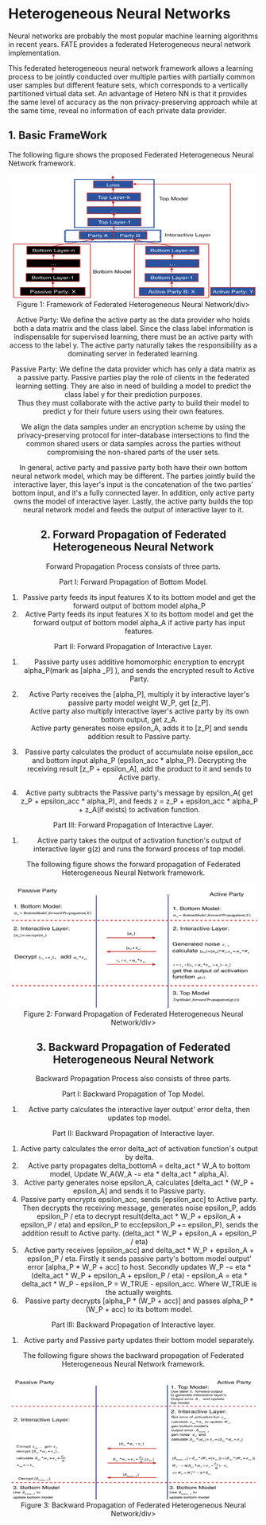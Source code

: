 # Heterogeneous  Neural Networks 

Neural networks are probably the most popular machine learning algorithms in recent years. FATE provides a federated Heterogeneous neural network implementation.

This federated heterogeneous neural network framework allows a learning process to be jointly conducted over multiple parties with partially 
common user samples but different feature sets, which corresponds to a vertically partitioned virtual data set. An 
advantage of Hetero NN is that it provides the same level of accuracy as the non privacy-preserving approach while 
at the same time, reveal no information of each private data provider.

 
## 1. Basic FrameWork

The following figure shows the proposed Federated Heterogeneous Neural Network framework.
<div style="text-align:center" align=center>
<img src="./images/hetero_nn_framework.png" alt="framework" width="500" height="250" />
<br/>
Figure 1: Framework of Federated Heterogeneous Neural Network/div>

Active Party: We define the active party as the data provider who holds both a data matrix and the class label. 
Since the class label information is indispensable for supervised learning, there must be an active party with access to the label y. The active party naturally takes the responsibility as a dominating server in federated learning. 

Passive Party: We define the data provider which has only a data matrix as a passive party. Passive parties play the role of clients in the federated learning setting. They are also in need of building a model to predict the class label y for their prediction purposes.  
Thus they must collaborate with the active party to build their model to predict y for their future users using their own features.

We align the data samples under an encryption scheme by using the privacy-preserving protocol for inter-database intersections 
to find the common shared users or data samples across the parties without compromising the non-shared parts of the user sets.

In general, active party and passive party both have their own bottom neural network model, which may be different.
The parties jointly build the interactive layer, this layer's input is the concatenation of the two parties' bottom input, and it's a fully connected layer. 
In addition, only active party owns the model of interactive layer. Lastly, the active party builds the top neural network model and feeds the output of interactive layer to it.


## 2. Forward Propagation of Federated Heterogeneous Neural Network 
Forward Propagation Process consists of three parts.

Part Ⅰ: Forward Propagation of Bottom Model.
1. Passive party feeds its input features X to its bottom model and get the forward output of bottom model alpha_P
2. Active Party feeds its input features X to its bottom model and get the forward output of bottom model  alpha_A if active party has input features.

Part ⅠⅠ: Forward Propagation of Interactive Layer.
1. Passive party uses additive homomorphic encryption to encrypt alpha_P(mark as [alpha _P] ), and sends the encrypted result to Active Party.

2. Active Party receives the [alpha_P], multiply it by interactive layer's passive party model weight W_P, get [z_P].  
   Active party also multiply interactive layer's active party by its own bottom output, get z_A.  
   Active party generates noise epsilon_A, adds it to [z_P] and sends addition result to Passive party.
   
3. Passive party calculates the product of accumulate noise epsilon_acc and bottom input alpha_P (epsilon_acc * alpha_P). Decrypting the receiving result [z_P + epsilon_A], add the product to it and sends to Active party.

4. Active party subtracts the Passive party's message by epsilon_A( get z_P + epsilon_acc * alpha_P), and feeds z = z_P + epsilon_acc * alpha_P + z_A(if exists) to activation function. 

Part ⅠⅠⅠ: Forward Propagation of Interactive Layer.
1. Active party takes the output of activation function's output of interactive layer g(z) and runs the forward process of top model.


The following figure shows the forward propagation of Federated Heterogeneous Neural Network framework.
<div style="text-align:center" align=center>
<img src="./images/hetero_nn_forward_propagation.png" alt="forward propagation" width="500" height="250" />
<br/>
Figure 2: Forward Propagation of Federated Heterogeneous Neural Network/div>


## 3. Backward Propagation of Federated Heterogeneous Neural Network 

Backward Propagation Process also consists of three parts.

Part I: Backward Propagation of Top Model.
1. Active party calculates the interactive layer output' error delta, then updates top model.

Part II: Backward Propagation of Interactive layer.
1. Active party calculates the error delta_act of activation function's output by delta.  
2. Active party propagates delta_bottomA = delta_act * W_A to bottom model, Update W_A(W_A -= eta * delta_act * alpha_A).
3. Active party generates noise epsilon_A, calculates [delta_act * (W_P + epsilon_A] and sends it to Passive party.
4. Passive party encrypts epsilon_acc, sends [epsilon_acc] to Active party.  
   Then decrypts the receiving message, generates noise epsilon_P, adds epsilon_P / eta to decrypt result(delta_act * W_P + epsilon_A + epsilon_P / eta) and epsilon_P to ecc(epsilon_P += epsilon_P), sends the addition result to Active party. (delta_act * W_P + epsilon_A + epsilon_P / eta)  
5. Active party receives [epsilon_acc] and delta_act * W_P + epsilon_A + epsilon_P / eta. Firstly it sends passive party's bottom model output' error [alpha_P * W_P + acc] to host. 
   Secondly updates W_P -= eta * (delta_act * W_P + epsilon_A + epsilon_P / eta) - epsilon_A = eta * delta_act * W_P - epsilon_P = W_TRUE - epsilon_acc. Where W_TRUE is the actually weights.  
6. Passive party decrypts [alpha_P * (W_P + acc)] and passes alpha_P * (W_P + acc) to its bottom model.


Part III: Backward Propagation of Interactive layer.
1. Active party and Passive party updates their bottom model separately.

The following figure shows the backward propagation of Federated Heterogeneous Neural Network framework.
<div style="text-align:center" align=center>
<img src="./images/hetero_nn_backward_propagation.png" alt="forward propagation" width="500" height="250" />
<br/>
Figure 3: Backward Propagation of Federated Heterogeneous Neural Network/div>
   
  


